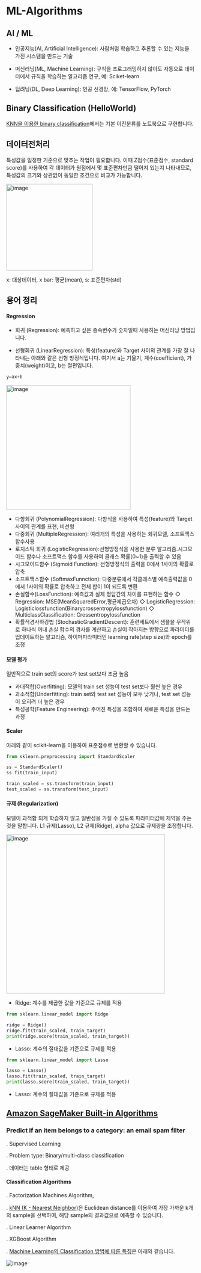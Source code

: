 # ML-Algorithms

## AI / ML

- 인공지능(AI, Artificial Intelligence): 사람처럼 학습하고 추론할 수 있는 지능을 가진 시스템을 만드는 기술

- 머신러닝(ML, Machine Learning): 규칙을 프로그래밍하지 않아도 자동으로 데이터에서 규칙을 학습하는 알고리즘 연구, 예: Sciket-learn

- 딥려닝(DL, Deep Learning): 인공 신경망, 예: TensorFlow, PyTorch



## Binary Classification (HelloWorld)

[KNN을 이용한 binary classification](https://github.com/kyopark2014/ML-Algorithms/blob/main/helloworld.md)에서는 기본 이진분류를 노트북으로 구현합니다. 


## 데이터전처리 

특성값을 일정한 기준으로 맞추는 작업이 필요합니다. 이때 Z점수(표준점수, standard score)를 사용하여 각 데이터가 원점에서 몇 표준편차만큼 떨어져 있는지 나타내므로, 특성값의 크기와 상관없이 동일한 조건으로 비교가 가능합니다. 

<img width="230" alt="image" src="https://user-images.githubusercontent.com/52392004/185773237-2190452a-5aaf-40e7-af6f-08fbb618a524.png">

x: 대상데이터, x bar: 평균(mean), s: 표준편차(std)




## 용어 정리

#### Regression

- 회귀 (Regression): 예측하고 싶은 종속변수가 숫자일때 사용하는 머신러닝 방법입니다.

- 선형회귀 (LinearRegression): 특성(feature)와 Target 사이의 관계를 가장 잘 나타내는 아래와 같은 선형 방정식입니다. 여기서 a는 기울기, 계수(coefficient), 가중치(weight)이고, b는 절편입니다. 

```c
y=ax+b 
```
<img width="331" alt="image" src="https://user-images.githubusercontent.com/52392004/185773282-73e5dd34-6a64-4c8d-87a2-0261dc4053b7.png">

- 다항회귀 (PolynomialRegression): 다항식을 사용하여 특성(feature)와 Target사이의 관계를 표현, 비선형
- 다중회귀 (MultipleRegression): 여러개의 특성을 사용하는 회귀모델, 소프트맥스함수사용
- 로지스틱 회귀 (LogisticRegression):선형방정식을 사용한 분류 알고리즘.시그모이드 함수나 소프트맥스 함수를 사용하여 클래스 확률(0~1)을 출력할 수 있음
- 시그모이드함수 (Sigmoid Function): 선형방정식의 출력을 0에서 1사이의 확률로 압축
- 소프트맥스함수 (SoftmaxFunnction): 다중분류에서 각클래스별 예측출력값을 0에서 1사이의 확률로 압축하고 전체 합이 1이 되도록 변환
- 손실함수(LossFunction): 예측값과 실제 정답간의 차이를 표현하는 함수
   ◇ Regression: MSE(MeanSquaredError,평균제곱오차)
   ◇ LogisticRegression: Logisticlossfunction(Binarycrossentropylossfunction)
   ◇  MulticlassClassification: Crossentropylossfunction
- 확률적경사하강법 (StochasticGradientDescent): 훈련세트에서 샘플을 무작위로 하나씩 꺼내 손실 함수의 경사를 계산하고 손실이 작아지는 방향으로 파라미터를 업데이트하는 알고리즘, 하이퍼파라미터인 learning rate(step size)와 epoch를 조정

#### 모델 평가

일반적으로 train set의 score가 test set보다 조금 높음

- 과대적합(Overfitting): 모델의 train set 성능이 test set보다 훨씬 높은 경우 
- 과소적합(Underfitting): train set와 test set 성능이 모두 낮거나, test set 성능이 오히려 더 높은 경우
- 특성공학(Feature Engineering): 주어진 특성을 조합하여 새로운 특성을 만드는 과정

#### Scaler

아래와 같이 scikit-learn을 이용하여 표준점수로 변환할 수 있습니다. 

```python
from sklearn.preprocessing import StandardScaler

ss = StandardScaler()
ss.fit(train_input)    

train_scaled = ss.transform(train_input)
test_scaled = ss.transform(test_input)
```

#### 규제 (Regularization)

모델이 과적합 되게 학습하지 않고 일반성을 가질 수 있도록 파라미터값에 제약을 주는것을 말합니다. L1 규제(Lasso), L2 규제(Ridge), alpha 값으로 규제량을 조정합니다. 

<img width="423" alt="image" src="https://user-images.githubusercontent.com/52392004/185773329-8b542165-3c41-42d9-ba0f-e437a2f9f811.png">


- Ridge: 계수를 제곱한 값을 기준으로 규제를 적용

```python
from sklearn.linear_model import Ridge

ridge = Ridge()
ridge.fit(train_scaled, train_target)
print(ridge.score(train_scaled, train_target))
```

- Lasso: 계수의 절대값을 기준으로 규제를 적용 

```python
from sklearn.linear_model import Lasso

lasso = Lasso()
lasso.fit(train_scaled, train_target)
print(lasso.score(train_scaled, train_target))
```

- Lasso: 계수의 절대값을 기준으로 규제를 적용 
## [Amazon SageMaker Built-in Algorithms](https://docs.aws.amazon.com/sagemaker/latest/dg/algos.html)

### Predict if an item belongs to a category: an email spam filter

. Supervised Learning

. Problem type: Binary/multi-class classification

. 데이터는 table 형태로 제공  


#### Classification Algorithms 

. Factorization Machines Algorithm, 

. [kNN (K - Nearest Neighbor)](https://github.com/kyopark2014/ML-Algorithms/blob/main/KNN.md)은 Euclidean distance를 이용하여 가장 가까운 k개의 sample을 선택하여, 해당 sample의 결과값으로 예측할 수 있습니다. 

. Linear Learner Algorithm

. XGBoost Algorithm


. [Machine Learning의 Classification 방법에 따른 특징](https://en.wikipedia.org/wiki/MNIST_database)은 아래와 같습니다.

![image](https://user-images.githubusercontent.com/52392004/162556347-9d57ea09-1741-4645-a785-82b27466e8a2.png)




